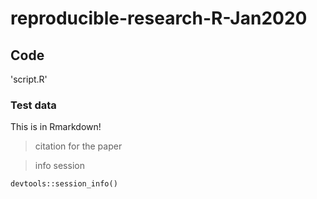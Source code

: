 # reproducible-research-R-Jan2020

## Code

'script.R'

### Test data
This is in Rmarkdown!

> citation for the paper

> info session

```{r}
devtools::session_info()
```

